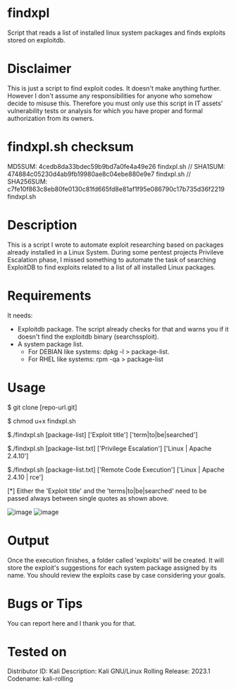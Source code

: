 # findxpl

Script that reads a list of installed linux system packages and finds exploits stored on exploitdb.

# Disclaimer

This is just a script to find exploit codes. It doesn't make anything further. However I don't assume any responsibilities for anyone who somehow decide to misuse this.
Therefore you must only use this script in IT assets' vulnerability tests or analysis for which you have proper and formal authorization from its owners. 

# findxpl.sh checksum
MD5SUM: 4cedb8da33bdec59b9bd7a0fe4a49e26  findxpl.sh // 
SHA1SUM: 474884c05230d4ab9fb19980ae8c04ebe880e9e7  findxpl.sh //
SHA256SUM: c7fe10f863c8eb80fe0130c81fd665fd8e81af1f95e086790c17b735d36f2219  findxpl.sh 

# Description

This is a script I wrote to automate exploit researching based on packages already installed in a Linux System.
During some pentest projects Privileve Escalation phase, I missed something to automate the task of searching ExploitDB to find exploits related to a list of all installed Linux packages. 

# Requirements

It needs:

- Exploitdb package. The script already checks for that and warns you if it doesn't find the exploitdb binary (searchssploit).
- A system package list.
  - For DEBIAN like systems: dpkg -l > package-list.
  - For RHEL like systems: rpm -qa > package-list

# Usage

$ git clone [repo-url.git]

$ chmod u+x findxpl.sh

$./findxpl.sh [package-list] ['Exploit title'] ['term|to|be|searched']

$./findxpl.sh [package-list.txt] ['Privilege Escalation'] ['Linux | Apache 2.4.10']

$./findxpl.sh [package-list.txt] ['Remote Code Execution'] ['Linux | Apache 2.4.10 | rce']

[*] Either the 'Exploit title' and the 'terms|to|be|searched' need to be passed always between single quotes as shown above.

![image](https://user-images.githubusercontent.com/39169975/230729665-60d3a69e-2679-4252-96d4-40b298502fc1.png)
![image](https://user-images.githubusercontent.com/39169975/230729693-c483d4e5-004a-497e-afef-1142d1dd138a.png)

# Output

Once the execution finishes, a folder called 'exploits' will be created.
It will store the exploit's suggestions for each system package assigned by its name.
You should review the exploits case by case considering your goals.

# Bugs or Tips

You can report here and I thank you for that.

# Tested on

Distributor ID:	Kali
Description:	Kali GNU/Linux Rolling
Release:	2023.1
Codename:	kali-rolling

